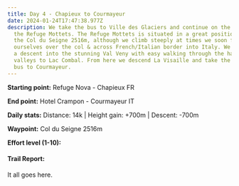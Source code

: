 ```yaml
---
title: Day 4 - Chapieux to Courmayeur
date: 2024-01-24T17:47:38.977Z
description: We take the bus to Ville des Glaciers and continue on the trail to
  the Refuge Mottets. The Refuge Mottets is situated in a great position below
  the Col du Seigne 2516m, although we climb steeply at times we soon find
  ourselves over the col & across French/Italian border into Italy. We then make
  a descent into the stunning Val Veny with easy walking through the hanging
  valleys to Lac Combal. From here we descend La Visaille and take the shuttle
  bus to Courmayeur.
---
```

**Starting point:** Refuge Nova - Chapieux FR

**End point:** Hotel Crampon - Courmayeur IT

**Daily stats:** Distance: 14k | Height gain: +700m | Descent: -700m

**Waypoint:** Col du Seigne 2516m

**Effort level (1-10):**

#### Trail Report:

It all goes here.